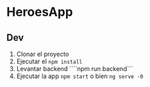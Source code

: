 # HeroesApp

## Dev

1. Clonar el proyecto
2. Ejecutar el ```npm install```
3. Levantar backend ````npm run backend```
4. Ejecutar la app ```npm start``` o bien ```ng serve -0```

